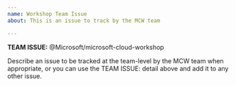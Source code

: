 ```yaml
---
name: Workshop Team Issue
about: This is an issue to track by the MCW team

---
```


**TEAM ISSUE:**  @Microsoft/microsoft-cloud-workshop

Describe an issue to be tracked at the team-level by the MCW team when appropriate, or you can use the TEAM ISSUE: detail above and add it to any other issue.
